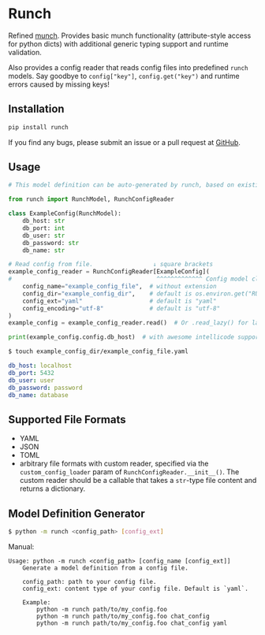 # Runch

Refined [munch](https://github.com/Infinidat/munch). Provides basic munch functionality (attribute-style access for python dicts) with additional generic typing support and runtime validation.

Also provides a config reader that reads config files into predefined `runch` models. Say goodbye to `config["key"]`, `config.get("key")` and runtime errors caused by missing keys!

## Installation

```bash
pip install runch
```

If you find any bugs, please submit an issue or a pull request at [GitHub](https://github.com/XieJiSS/runch).

## Usage

```python
# This model definition can be auto-generated by runch, based on existing config files.

from runch import RunchModel, RunchConfigReader

class ExampleConfig(RunchModel):
    db_host: str
    db_port: int
    db_user: str
    db_password: str
    db_name: str

# Read config from file.                 ↓ square brackets
example_config_reader = RunchConfigReader[ExampleConfig](
#                                         ^^^^^^^^^^^^^ Config model class name
    config_name="example_config_file",  # without extension
    config_dir="example_config_dir",    # default is os.environ.get("RUNCH_CONFIG_DIR", "./etc")
    config_ext="yaml"                   # default is "yaml"
    config_encoding="utf-8"             # default is "utf-8"
)
example_config = example_config_reader.read()  # Or .read_lazy() for lazy loading

print(example_config.config.db_host)  # with awesome intellicode support & runtime validation!
```

```bash
$ touch example_config_dir/example_config_file.yaml
```

```yaml
db_host: localhost
db_port: 5432
db_user: user
db_password: password
db_name: database
```

## Supported File Formats

- YAML
- JSON
- TOML
- arbitrary file formats with custom reader, specified via the `custom_config_loader` param of `RunchConfigReader.__init__()`. The custom reader should be a callable that takes a `str`-type file content and returns a dictionary.

## Model Definition Generator

```bash
$ python -m runch <config_path> [config_ext]
```

Manual:

```
Usage: python -m runch <config_path> [config_name [config_ext]]
    Generate a model definition from a config file.

    config_path: path to your config file.
    config_ext: content type of your config file. Default is `yaml`.

    Example:
        python -m runch path/to/my_config.foo
        python -m runch path/to/my_config.foo chat_config
        python -m runch path/to/my_config.foo chat_config yaml
```
